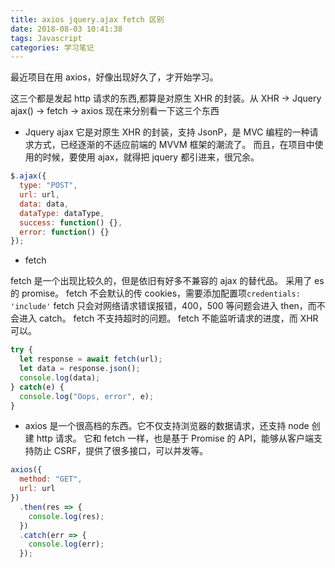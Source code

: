 ```yaml
---
title: axios jquery.ajax fetch 区别
date: 2018-08-03 10:41:38
tags: Javascript
categories: 学习笔记
---
```


最近项目在用 axios，好像出现好久了，才开始学习。

这三个都是发起 http 请求的东西,都算是对原生 XHR 的封装。从 XHR -> Jquery ajax() -> fetch -> axios
现在来分别看一下这三个东西

- Jquery ajax
  它是对原生 XHR 的封装，支持 JsonP，是 MVC 编程的一种请求方式，已经逐渐的不适应前端的 MVVM 框架的潮流了。
  而且，在项目中使用的时候，要使用 ajax，就得把 jquery 都引进来，很冗余。

```javascript
$.ajax({
  type: "POST",
  url: url,
  data: data,
  dataType: dataType,
  success: function() {},
  error: function() {}
});
```

- fetch

fetch 是一个出现比较久的，但是依旧有好多不兼容的 ajax 的替代品。
采用了 es 的 promise。
fetch 不会默认的传 cookies，需要添加配置项`credentials: 'include'`
fetch 只会对网络请求错误报错，400，500 等问题会进入 then，而不会进入 catch。
fetch 不支持超时的问题。
fetch 不能监听请求的进度，而 XHR 可以。

```javascript
try {
  let response = await fetch(url);
  let data = response.json();
  console.log(data);
} catch(e) {
  console.log("Oops, error", e);
}
```

- axios 是一个很高档的东西。它不仅支持浏览器的数据请求，还支持 node 创建 http 请求。
  它和 fetch 一样，也是基于 Promise 的 API，能够从客户端支持防止 CSRF，提供了很多接口，可以并发等。

```js
axios({
  method: "GET",
  url: url
})
  .then(res => {
    console.log(res);
  })
  .catch(err => {
    console.log(err);
  });
```
